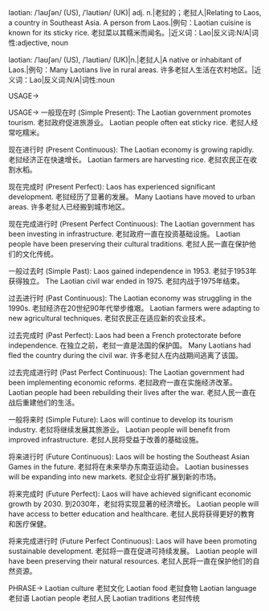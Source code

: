 laotian: /ˈlaʊʃən/ (US), /ˈlaʊtiən/ (UK)| adj. n.|老挝的；老挝人|Relating to Laos, a country in Southeast Asia. A person from Laos.|例句：Laotian cuisine is known for its sticky rice. 老挝菜以其糯米而闻名。|近义词：Lao|反义词:N/A|词性:adjective, noun

laotian: /ˈlaʊʃən/ (US), /ˈlaʊtiən/ (UK)|n.|老挝人|A native or inhabitant of Laos.|例句：Many Laotians live in rural areas. 许多老挝人生活在农村地区。|近义词：Lao|反义词:N/A|词性:noun


USAGE->

USAGE->
一般现在时 (Simple Present):
The Laotian government promotes tourism. 老挝政府促进旅游业。
Laotian people often eat sticky rice. 老挝人经常吃糯米。

现在进行时 (Present Continuous):
The Laotian economy is growing rapidly. 老挝经济正在快速增长。
Laotian farmers are harvesting rice. 老挝农民正在收割水稻。

现在完成时 (Present Perfect):
Laos has experienced significant development. 老挝经历了显著的发展。
Many Laotians have moved to urban areas. 许多老挝人已经搬到城市地区。

现在完成进行时 (Present Perfect Continuous):
The Laotian government has been investing in infrastructure. 老挝政府一直在投资基础设施。
Laotian people have been preserving their cultural traditions. 老挝人民一直在保护他们的文化传统。

一般过去时 (Simple Past):
Laos gained independence in 1953. 老挝于1953年获得独立。
The Laotian civil war ended in 1975. 老挝内战于1975年结束。

过去进行时 (Past Continuous):
The Laotian economy was struggling in the 1990s. 老挝经济在20世纪90年代举步维艰。
Laotian farmers were adapting to new agricultural techniques. 老挝农民正在适应新的农业技术。

过去完成时 (Past Perfect):
Laos had been a French protectorate before independence. 在独立之前，老挝一直是法国的保护国。
Many Laotians had fled the country during the civil war. 许多老挝人在内战期间逃离了该国。

过去完成进行时 (Past Perfect Continuous):
The Laotian government had been implementing economic reforms. 老挝政府一直在实施经济改革。
Laotian people had been rebuilding their lives after the war. 老挝人民一直在战后重建他们的生活。

一般将来时 (Simple Future):
Laos will continue to develop its tourism industry. 老挝将继续发展其旅游业。
Laotian people will benefit from improved infrastructure. 老挝人民将受益于改善的基础设施。

将来进行时 (Future Continuous):
Laos will be hosting the Southeast Asian Games in the future. 老挝将在未来举办东南亚运动会。
Laotian businesses will be expanding into new markets. 老挝企业将扩展到新的市场。

将来完成时 (Future Perfect):
Laos will have achieved significant economic growth by 2030. 到2030年，老挝将实现显著的经济增长。
Laotian people will have access to better education and healthcare. 老挝人民将获得更好的教育和医疗保健。

将来完成进行时 (Future Perfect Continuous):
Laos will have been promoting sustainable development. 老挝将一直在促进可持续发展。
Laotian people will have been preserving their natural resources. 老挝人民将一直在保护他们的自然资源。


PHRASE->
Laotian culture  老挝文化
Laotian food 老挝食物
Laotian language 老挝语
Laotian people 老挝人民
Laotian traditions 老挝传统

